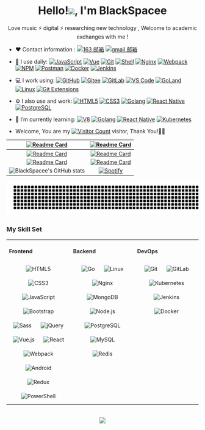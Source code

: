 <p align="center">
  <h1 height="200px" align="center">
   Hello!<img src="https://cdn.jsdelivr.net/gh/MaleWeb/picture/images/techblog/hi.gif" width="25">, I'm BlackSpacee
  </h1>
<p align="center">Love music ⚡ digital ⚡ researching new technology , Welcome to academic exchanges with me !</p>
</p>

- ❤ Contact information :
  [![163 邮箱](https://img.shields.io/badge/-163%20Mail-FC1F1F?style=plastic&link=mailto:find_onepiece@163.com)](mailto:find_geekfengzz@163.com)
  [![gmail 邮箱](https://img.shields.io/badge/Gmail-D14836?logo=gmail&logoColor=white)](mailto:geekfengzz@gmail.com)

- 🚀 I use daily:
  [![JavaScript](https://img.shields.io/badge/JavaScript-000000?logo=JavaScript&logoColor=FFCA28)](https://kiyomi9.gitee.io/)
  [![Vue](https://img.shields.io/badge/Vue.js-35495E?logo=vue.js&logoColor=4FC08D)](https://kiyomi9.gitee.io/)
  [![Git](https://img.shields.io/badge/-Git-000000?logo=git&logoColor=FF7043)](https://kiyomi9.gitee.io/)
  [![Shell](https://img.shields.io/badge/-Shell-4EC422?logo=Shell&logoColor=FF7043)](https://kiyomi9.gitee.io/)
  [![Nginx](https://img.shields.io/badge/-Nginx-F6C915?logo=nginx&logoColor=029137)](https://kiyomi9.gitee.io/)
  [![Webpack](https://img.shields.io/badge/-webpack-2B3A42?logo=webpack&logoColor=75AFCC)](https://kiyomi9.gitee.io/)
  [![NPM](https://img.shields.io/badge/-NPM-2875E3?logo=npm&logoColor=029137)](https://kiyomi9.gitee.io/)
  [![Postman](https://img.shields.io/badge/-Postman-7A1FA2?logo=postman&logoColor=FC8019)](https://kiyomi9.gitee.io/)
  [![Docker](https://img.shields.io/badge/docker-20232A?logo=docker&logoColor=61DAFB)](https://kiyomi9.gitee.io/)
  [![Jenkins](https://img.shields.io/badge/-Jenkins-F6C915?logo=jenkins&logoColor=F16061)](https://kiyomi9.gitee.io/)

- 💻 I work using:
  [![GitHub](https://img.shields.io/badge/-GitHub-181717?style=plastic&logo=github)](https://kiyomi9.gitee.io/)
  [![Gitee](https://img.shields.io/badge/-Gitee-A80025?logo=gitee&logoColor=F16061)](https://kiyomi9.gitee.io/)
  [![GitLab](https://img.shields.io/badge/-GitLab-FCA121?style=plastic&logo=gitlab)](https://kiyomi9.gitee.io/)
  [![VS Code](https://img.shields.io/badge/-VS%20Code-007ACC?style=plastic&logo=visual-studio-code)](https://kiyomi9.gitee.io/)
  [![GoLand](https://img.shields.io/badge/-GoLand-000?logo=goland&logoColor=00ACC1)](https://kiyomi9.gitee.io/)
  [![Linux](https://img.shields.io/badge/-Linux-F16061?logo=linux&logoColor=000)](https://kiyomi9.gitee.io/)
  [![Git Extensions](https://img.shields.io/badge/-Git%20Extensions-green?logo=git%20extensions&logoColor=DE3929)](https://kiyomi9.gitee.io/)

- ⚙️ I also use and work:
  [![HTML5](https://img.shields.io/badge/-HTML5-E34F26?style=plastic&logo=html5&logoColor=white)](https://kiyomi9.gitee.io/)
  [![CSS3](https://img.shields.io/badge/-CSS3-1572B6?style=plastic&logo=css3)](https://kiyomi9.gitee.io/)
  [![Golang](https://img.shields.io/badge/-Golang-02569B?logo=go&logoColor=00ACC1)](https://kiyomi9.gitee.io/)
  [![React Native](https://img.shields.io/badge/React_Native-20232A?logo=react&logoColor=61DAFB)](https://kiyomi9.gitee.io/)
  [![PostgreSQL](https://img.shields.io/badge/-PostgreSQL-336791?style=plastic&logo=postgresql)](https://kiyomi9.gitee.io/)

- 🌱 I’m currently learning:
  [![V8](https://img.shields.io/badge/-V8-3DDC84?logo=v8&logoColor=4788F4)](https://kiyomi9.gitee.io/)
  [![Golang](https://img.shields.io/badge/-Golang-02569B?logo=go&logoColor=00ACC1)](https://kiyomi9.gitee.io/)
  [![React Native](https://img.shields.io/badge/React_Native-20232A?logo=react&logoColor=61DAFB)](https://kiyomi9.gitee.io/)
  [![Kubernetes](https://img.shields.io/badge/-Kubernetes-F5F5F5?logo=Kubernetes&logoColor=316CE6)](https://kiyomi9.gitee.io/)

- Welcome, You are my [![Visitor Count](https://profile-counter.glitch.me/BlackSpacee/count.svg)](https://kiyomi9.gitee.io/) visitor, Thank You!🎉🎉

| [![Readme Card](https://github-readme-stats.vercel.app/api/pin/?username=BlackSpacee&repo=Surge&title_color=1ed760&icon_color=1ed760&bg_color=212121&text_color=dadada)](https://github.com/BlackSpacee/Surge) | [![Readme Card](https://github-readme-stats.vercel.app/api/pin/?username=BlackSpacee&repo=Loon&title_color=1ed760&icon_color=1ed760&bg_color=212121&text_color=dadada)](https://github.com/BlackSpacee/Loon)  |
|  :----:  |  :----:  |
|  [![Readme Card](https://github-readme-stats.vercel.app/api/pin/?username=BlackSpacee&repo=QuantumultX&title_color=1ed760&icon_color=1ed760&bg_color=212121&text_color=dadada)](https://github.com/BlackSpacee/QuantumultX) | [![Readme Card](https://github-readme-stats.vercel.app/api/pin/?username=BlackSpacee&repo=Vuepress&title_color=1ed760&icon_color=1ed760&bg_color=212121&text_color=dadada)](https://github.com/BlackSpacee/Vuepress) |
| [![Readme Card](https://github-readme-stats.vercel.app/api/pin/?username=BlackSpacee&repo=icon&title_color=1ed760&icon_color=1ed760&bg_color=212121&text_color=dadada)](https://github.com/BlackSpacee/icon)  | [![Readme Card](https://github-readme-stats.vercel.app/api/pin/?username=BlackSpacee&repo=Emby-icon&title_color=1ed760&icon_color=1ed760&bg_color=212121&text_color=dadada)](https://github.com/BlackSpacee/Emby-icon) |
| ![BlackSpacee's GitHub stats](https://github-readme-stats.vercel.app/api?username=blackspacee&show_icons=true&theme=radical&title_color=1ed760&icon_color=1ed760&bg_color=212121&text_color=dadada&card_width=400&line_height=29&count_private=true&include_all_commits=ture)  | [![Spotify](https://spotify-recently-played-readme.vercel.app/api?user=31bzk4rdwgjslsgi5zuryhuwlxzm&count=3&show_icons=true&width=437&unique=true)](https://open.spotify.com/user/31bzk4rdwgjslsgi5zuryhuwlxzm?si=sXGAKo6GTLqBRMJh959t3w) |


<!-- <picture>
  <source media="(prefers-color-scheme: dark)" srcset="https://raw.githubusercontent.com/BlackSpacee/BlackSpacee/output/github-contribution-grid-snake-dark.svg">
  <source media="(prefers-color-scheme: light)" srcset="https://raw.githubusercontent.com/BlackSpacee/BlackSpacee/output/github-contribution-grid-snake.svg">
  <img alt="github contribution grid snake animation" src="https://raw.githubusercontent.com/BlackSpacee/BlackSpacee/output/github-contribution-grid-snake.svg">
</picture> -->


![gitartwork](https://raw.githubusercontent.com/BlackSpacee/BlackSpacee/main/src/svg/love.svg)

### My Skill Set

<table>
<tr>
<td  valign="top" width="33%">

#### Frontend

<div align="center">
<img style="margin: 10px" src="https://profilinator.rishav.dev/skills-assets/html5-original-wordmark.svg" alt="HTML5" height="50" />
<img style="margin: 10px" src="https://profilinator.rishav.dev/skills-assets/css3-original-wordmark.svg" alt="CSS3" height="50" />
<img style="margin: 10px" src="https://profilinator.rishav.dev/skills-assets/javascript-original.svg" alt="JavaScript" height="50" />
<img style="margin: 10px" src="https://profilinator.rishav.dev/skills-assets/bootstrap-plain.svg" alt="Bootstrap" height="50" />
<img style="margin: 10px" src="https://profilinator.rishav.dev/skills-assets/sass-original.svg" alt="Sass" height="50" />
<img style="margin: 10px" src="https://profilinator.rishav.dev/skills-assets/jquery.png" alt="jQuery" height="50" />
<img style="margin: 10px" src="https://profilinator.rishav.dev/skills-assets/vuejs-original-wordmark.svg" alt="Vue.js" height="50" />
<img style="margin: 10px" src="https://profilinator.rishav.dev/skills-assets/react-original-wordmark.svg" alt="React" height="50" />
<img style="margin: 10px" src="https://profilinator.rishav.dev/skills-assets/webpack-original.svg" alt="Webpack" height="50" />
<img style="margin: 10px" src="https://profilinator.rishav.dev/skills-assets/android-original-wordmark.svg" alt="Android" height="50" />
<img style="margin: 10px" src="https://profilinator.rishav.dev/skills-assets/redux-original.svg" alt="Redux" height="50" />
<img style="margin: 10px" src="https://profilinator.rishav.dev/skills-assets/powershell.png" alt="PowerShell" height="50" />
</div>
</td>

<td valign="top" width="33%">

#### Backend

<div align="center">
<img style="margin: 10px" src="https://profilinator.rishav.dev/skills-assets/go-original.svg" alt="Go" height="50" />
<img style="margin: 10px" src="https://profilinator.rishav.dev/skills-assets/linux-original.svg" alt="Linux" height="50" />
<img style="margin: 10px" src="https://profilinator.rishav.dev/skills-assets/nginx-original.svg" alt="Nginx" height="50" />
<img style="margin: 10px" src="https://profilinator.rishav.dev/skills-assets/mongodb-original-wordmark.svg" alt="MongoDB" height="50" />
<img style="margin: 10px" src="https://profilinator.rishav.dev/skills-assets/nodejs-original-wordmark.svg" alt="Node.js" height="50" />
<img style="margin: 10px" src="https://profilinator.rishav.dev/skills-assets/postgresql-original-wordmark.svg" alt="PostgreSQL" height="50" />
<img style="margin: 10px" src="https://profilinator.rishav.dev/skills-assets/mysql-original-wordmark.svg" alt="MySQL" height="50" />
<img style="margin: 10px" src="https://profilinator.rishav.dev/skills-assets/redis-original-wordmark.svg" alt="Redis" height="50" />
</div>
</td>

<td valign="top" width="33%">

#### DevOps

<div align="center">
<img style="margin: 10px" src="https://profilinator.rishav.dev/skills-assets/git-scm-icon.svg" alt="Git" height="50" />
<img style="margin: 10px" src="https://profilinator.rishav.dev/skills-assets/gitlab.svg" alt="GitLab" height="50" />
<img style="margin: 10px" src="https://profilinator.rishav.dev/skills-assets/kubernetes-icon.svg" alt="Kubernetes" height="50" />
<img style="margin: 10px" src="https://profilinator.rishav.dev/skills-assets/jenkins-icon.svg" alt="Jenkins" height="50" />
<img style="margin: 10px" src="https://profilinator.rishav.dev/skills-assets/docker-original-wordmark.svg" alt="Docker" height="50" />

</div>
</td>
</tr>
</table>

<br/>

<div align="center">
  <a href="https://raw.githubusercontent.com/BlackSpacee/BlackSpacee/main/src/img/Buymecoffee.jpg" target="_blank" style="display: inline-block;">
    <img
        src="https://img.shields.io/badge/Donate-Buy%20Me%20A%20Coffee-orange.svg?style=flat-square"
        align="center"
    />
  </a>
</div>
